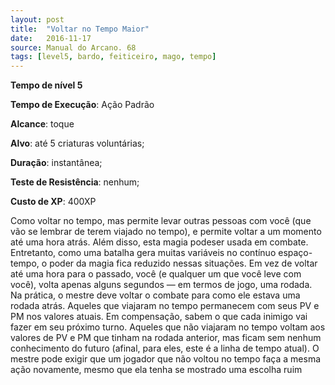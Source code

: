 ```yaml
---
layout: post
title:  "Voltar no Tempo Maior"
date:   2016-11-17
source: Manual do Arcano. 68
tags: [level5, bardo, feiticeiro, mago, tempo]
---
```


**Tempo de nível 5**

**Tempo de Execução**: Ação Padrão

**Alcance**: toque

**Alvo**: até 5 criaturas voluntárias;

**Duração**: instantânea;

**Teste de Resistência**: nenhum;

**Custo de XP**: 400XP

Como voltar no tempo, mas permite 
levar outras pessoas com você (que vão 
se lembrar de terem viajado no tempo), 
e permite voltar a um momento até uma 
hora atrás.
Além disso, esta magia podeser usada em combate. Entretanto, como uma 
batalha gera muitas variáveis no contínuo espaço-tempo, o poder da magia 
fica reduzido nessas situações. Em vez de 
voltar até uma hora para o passado, você 
(e qualquer um que você leve com você), 
volta apenas alguns segundos — em termos de jogo, uma rodada. Na prática, o 
mestre deve voltar o combate para como 
ele estava uma rodada atrás. Aqueles que 
viajaram no tempo permanecem com 
seus PV e PM nos valores atuais. Em 
compensação, sabem o que cada inimigo 
vai fazer em seu próximo turno. Aqueles 
que não viajaram no tempo voltam aos 
valores de PV e PM que tinham na rodada anterior, mas ficam sem nenhum conhecimento do futuro (afinal, para eles, 
este é a linha de tempo atual). O mestre 
pode exigir que um jogador que não voltou no tempo faça a mesma ação novamente, mesmo que ela tenha se mostrado 
uma escolha ruim